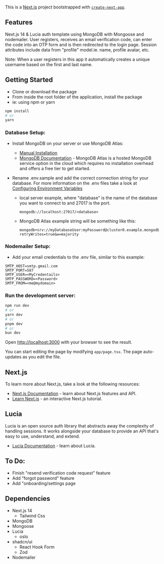 This is a [Next.js](https://nextjs.org/) project bootstrapped with [`create-next-app`](https://github.com/vercel/next.js/tree/canary/packages/create-next-app).

## Features

Next.js 14 & Lucia auth template using MongoDB with Mongoose and nodemailer. User registers, receives an email verification code, can enter the code into an OTP form and is then redirected to the login page. Session attributes include data from "profile" model.ie. name, profile avatar, etc.

Note: When a user registers in this app it automatically creates a unique username based on the first and last name.

## Getting Started

- Clone or download the package
- From inside the root folder of the application, install the package
- ie: using npm or yarn

```bash
npm install
# or
yarn
```

### Database Setup:

- Install MongoDB on your server or use MongoDB Atlas:
  - [Manual Installation](https://www.mongodb.com/docs/manual/installation/)
  - [MongoDB Documentation](https://www.mongodb.com/docs/) - MongoDB Atlas is a hosted MongoDB service option in the cloud which requires no installation overhead and offers a free tier to get started.
- Rename .env.sample and add the correct connection string for your database. For more information on the .env files take a look at [Configuring Environment Variables](https://nextjs.org/docs/app/building-your-application/configuring/environment-variables)

  - local server example, where "database" is the name of the database you want to connect to and 27017 is the port.

    ```
    mongodb://localhost:27017/<database>
    ```

  - MongoDB Atlas example string will be something like this:

    ```
    mongodb+srv://myDatabaseUser:myPassword@cluster0.example.mongodb.net/?retryWrites=true&w=majority
    ```

### Nodemailer Setup:

- Add your email credentials to the .env file, similar to this example:

```
SMTP_HOST=smtp.gmail.com
SMTP_PORT=587
SMTP_USER=<MyCredentails>
SMTP_PASSWORD=<Password>
SMTP_FROM=<me@mydomain>
```

### Run the development server:

```bash
npm run dev
# or
yarn dev
# or
pnpm dev
# or
bun dev
```

Open [http://localhost:3000](http://localhost:3000) with your browser to see the result.

You can start editing the page by modifying `app/page.tsx`. The page auto-updates as you edit the file.

## Next.js

To learn more about Next.js, take a look at the following resources:

- [Next.js Documentation](https://nextjs.org/docs) - learn about Next.js features and API.
- [Learn Next.js](https://nextjs.org/learn) - an interactive Next.js tutorial.

## Lucia

Lucia is an open source auth library that abstracts away the complexity of handling sessions. It works alongside your database to provide an API that's easy to use, understand, and extend.

- [Lucia Documentation](http://lucia-auth.com) - learn about Lucia.

## To Do:

- Finish "resend verification code request" feature
- Add "forgot password" feature
- Add "onboarding/settings page

## Dependencies

- Next.js 14
  - Tailwind Css
- MongoDB
- Mongoose
- Lucia
  - oslo
- shadcn/ui
  - React Hook Form
  - Zod
- Nodemailer
